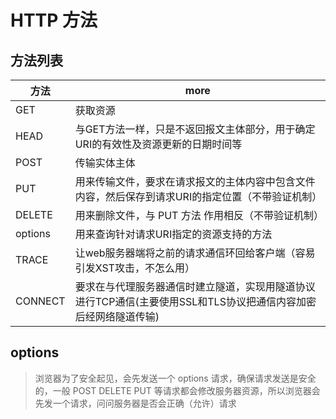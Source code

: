 # HTTP 方法

## 方法列表

| 方法    | more                                                                                                            |
| ------- | --------------------------------------------------------------------------------------------------------------- |
| GET     | 获取资源                                                                                                        |
| HEAD    | 与GET方法一样，只是不返回报文主体部分，用于确定URI的有效性及资源更新的日期时间等                                |
| POST    | 传输实体主体                                                                                                    |
| PUT     | 用来传输文件，要求在请求报文的主体内容中包含文件内容，然后保存到请求URI的指定位置（不带验证机制）               |
| DELETE  | 用来删除文件，与 PUT 方法 作用相反（不带验证机制）                                                              |
| options | 用来查询针对请求URI指定的资源支持的方法                                                                         |
| TRACE   | 让web服务器端将之前的请求通信环回给客户端（容易引发XST攻击，不怎么用）                                          |
| CONNECT | 要求在与代理服务器通信时建立隧道，实现用隧道协议进行TCP通信(主要使用SSL和TLS协议把通信内容加密后经网络隧道传输) |

## options

> 浏览器为了安全起见，会先发送一个 options 请求，确保请求发送是安全的，一般 POST DELETE PUT 等请求都会修改服务器资源，所以浏览器会先发一个请求，问问服务器是否会正确（允许）请求
